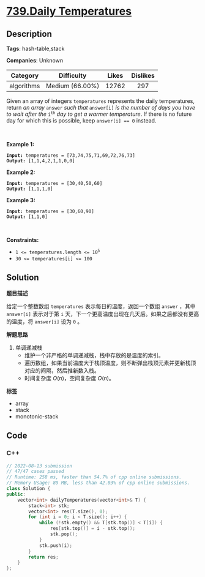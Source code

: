 # [739.Daily Temperatures](https://leetcode.com/problems/daily-temperatures/description/)

## Description

**Tags**: hash-table,stack

**Companies**: Unknown

|  Category  |   Difficulty    | Likes | Dislikes |
| :--------: | :-------------: | :---: | :------: |
| algorithms | Medium (66.00%) | 12762 |   297    |

<p>Given an array of integers <code>temperatures</code> represents the daily temperatures, return <em>an array</em> <code>answer</code> <em>such that</em> <code>answer[i]</code> <em>is the number of days you have to wait after the</em> <code>i<sup>th</sup></code> <em>day to get a warmer temperature</em>. If there is no future day for which this is possible, keep <code>answer[i] == 0</code> instead.</p>
<p>&nbsp;</p>
<p><strong class="example">Example 1:</strong></p>
<pre><code><strong>Input:</strong> temperatures = [73,74,75,71,69,72,76,73]
<strong>Output:</strong> [1,1,4,2,1,1,0,0]</code></pre><p><strong class="example">Example 2:</strong></p>
<pre><code><strong>Input:</strong> temperatures = [30,40,50,60]
<strong>Output:</strong> [1,1,1,0]</code></pre><p><strong class="example">Example 3:</strong></p>
<pre><code><strong>Input:</strong> temperatures = [30,60,90]
<strong>Output:</strong> [1,1,0]</code></pre>
<p>&nbsp;</p>
<p><strong>Constraints:</strong></p>
<ul>
  <li><code>1 &lt;=&nbsp;temperatures.length &lt;= 10<sup>5</sup></code></li>
  <li><code>30 &lt;=&nbsp;temperatures[i] &lt;= 100</code></li>
</ul>

## Solution

**题目描述**

给定一个整数数组 `temperatures` 表示每日的温度，返回一个数组 `answer` ，其中 `answer[i]` 表示对于第 `i` 天，下一个更高温度出现在几天后。如果之后都没有更高的温度，将 `answer[i]` 设为 `0` 。

**解题思路**

1. 单调递减栈
   - 维护一个非严格的单调递减栈，栈中存放的是温度的索引。
   - 遍历数组，如果当前温度大于栈顶温度，则不断弹出栈顶元素并更新栈顶对应的间隔，然后推新数入栈。
   - 时间复杂度 $O(n)$，空间复杂度 $O(n)$。

**标签**

- array
- stack
- monotonic-stack

<!-- code start -->
## Code

### C++

```cpp
// 2022-08-13 submission
// 47/47 cases passed
// Runtime: 258 ms, faster than 54.7% of cpp online submissions.
// Memory Usage: 89 MB, less than 42.03% of cpp online submissions.
class Solution {
public:
    vector<int> dailyTemperatures(vector<int>& T) {
        stack<int> stk;
        vector<int> res(T.size(), 0);
        for (int i = 0; i < T.size(); i++) {
            while (!stk.empty() && T[stk.top()] < T[i]) {
                res[stk.top()] = i - stk.top();
                stk.pop();
            }
            stk.push(i);
        }
        return res;
    }
};
```

<!-- code end -->
